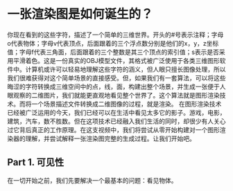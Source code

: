 # 一张渲染图是如何诞生的？

你现在看到的这些字符，描述了一个简单的三维世界。开头的#号表示注释；字母o代表物体；字母v代表顶点，后面跟着的三个浮点数分别是他们的x，y，z坐标值；字母f代表三角面，后面跟着的三个整数是其三个顶点的索引值；s表示是否采用平滑着色。这是一份真实的OBJ模型文件，其格式被广泛使用于各类三维图形软件中。计算机或许可以轻易地理解这些字符的涵义，但人眼只擅长图像处理，所以我们很难获得对这个简单场景的直接感受。但，如果我们有一套算法，可以将这些晦涩的字符转换成三维空间中的点，线，面，构建出整个场景，并生成一张便于人眼观察的二维图片，我们就能更直观地看见整个世界了。这个算法就是图形渲染技术。而将一个场景描述文件转换成二维图像的过程，就是渲染。
在图形渲染技术已经被广泛运用的今天，我们已经可以在生活中看见太多它的影子。游戏，电影，建筑，汽车，数不胜数。但在这项技术已经融入我们生活的同时，却很少有人关心过它背后真正的工作原理。在这支视频中，我们将尝试从零开始构建对一个图形渲染器的理解，并尝试解释一张渲染图完整的生成过程。让我们开始吧。

## Part 1. 可见性
在一切开始之前，我们先要解决一个最基本的问题：看见物体。

